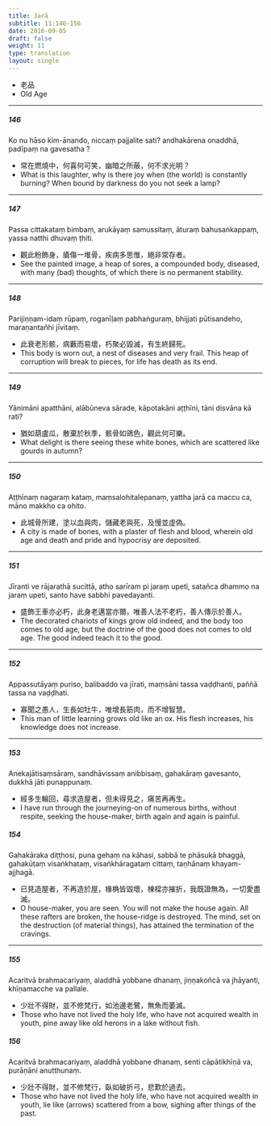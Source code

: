 ```yaml
---
title: Jarā
subtitle: 11:146-156
date: 2016-09-05
draft: false
weight: 11
type: translation
layout: single
---
```


- 老品
- Old Age

---

##### 146

Ko nu hāso kim-ānando, niccaṃ pajjalite sati? andhakārena onaddhā, padīpaṃ na gavesatha ?

- 常在燃燒中，何喜何可笑，幽暗之所蔽，何不求光明？
- What is this laughter, why is there joy when (the world) is constantly burning? When bound by darkness do you not seek a lamp?

---

##### 147

Passa cittakataṃ bimbaṃ, arukāyaṃ samussitaṃ, āturaṃ bahusaṅkappaṃ, yassa natthi dhuvaṃ ṭhiti.

- 觀此粉飾身，瘡傷一堆骨，疾病多思惟，絕非常存者。
- See the painted image, a heap of sores, a compounded body, diseased, with many (bad) thoughts, of which there is no permanent stability.

---

##### 148

Parijiṇṇam-idaṃ rūpaṃ, roganīḷaṃ pabhaṅguraṃ, bhijjati pūtisandeho, maraṇantañhi jīvitaṃ.

- 此衰老形骸，病藪而易壞，朽聚必毀滅，有生終歸死。
- This body is worn out, a nest of diseases and very frail. This heap of corruption will break to pieces, for life has death as its end.

---

##### 149

Yānimāni apatthāni, alābūneva sārade, kāpotakāni aṭṭhīni, tāni disvāna kā rati?

- 猶如葫盧瓜，散棄於秋季，骸骨如鴿色，觀此何可樂。
- What delight is there seeing these white bones, which are scattered like gourds in autumn?

---

##### 150

Aṭṭhīnaṃ nagaraṃ kataṃ, maṃsalohitalepanaṃ, yattha jarā ca maccu ca, māno makkho ca ohito.

- 此城骨所建，塗以血與肉，儲藏老與死，及慢並虛偽。
- A city is made of bones, with a plaster of flesh and blood, wherein old age and death and pride and hypocrisy are deposited.

---

##### 151

Jīranti ve rājarathā sucittā, atho sarīram pi jaraṃ upeti, satañca dhammo na jaraṃ upeti, santo have sabbhi pavedayanti.

- 盛飾王車亦必朽，此身老邁當亦爾，唯善人法不老朽，善人傳示於善人。
- The decorated chariots of kings grow old indeed, and the body too comes to old age, but the doctrine of the good does not comes to old age. The good indeed teach it to the good.

---

##### 152

Appassutāyaṃ puriso, balibaddo va jīrati, maṃsāni tassa vaḍḍhanti, paññā tassa na vaḍḍhati.

- 寡聞之愚人，生長如牡牛，唯增長筋肉，而不增智慧。
- This man of little learning grows old like an ox. His flesh increases, his knowledge does not increase.

---

##### 153

Anekajātisaṃsāraṃ, sandhāvissaṃ anibbisaṃ, gahakāraṃ gavesanto, dukkhā jāti punappunaṃ.

- 經多生輪回，尋求造屋者，但未得見之，痛苦再再生。
- I have run through the journeying-on of numerous births, without respite, seeking the house-maker, birth again and again is painful.

##### 154

Gahakāraka diṭṭhosi, puna gehaṃ na kāhasi, sabbā te phāsukā bhaggā, gahakūṭaṃ visaṅkhataṃ, visaṅkhāragataṃ cittaṃ, taṇhānaṃ khayam-ajjhagā.

- 已見造屋者，不再造於屋，椽桷皆毀壞，棟樑亦摧折，我既證無為，一切愛盡滅。
- O house-maker, you are seen. You will not make the house again. All these rafters are broken, the house-ridge is destroyed. The mind, set on the destruction (of material things), has attained the termination of the cravings.

---

##### 155

Acaritvā brahmacariyaṃ, aladdhā yobbane dhanaṃ, jiṇṇakoñcā va jhāyanti, khīṇamacche va pallale.

- 少壯不得財，並不修梵行，如池邊老鷺，無魚而萎滅。
- Those who have not lived the holy life, who have not acquired wealth in youth, pine away like old herons in a lake without fish.

##### 156

Acaritvā brahmacariyaṃ, aladdhā yobbane dhanaṃ, senti cāpātikhīṇā va, purāṇāni anutthunaṃ.

- 少壯不得財，並不修梵行，臥如破折弓，悲歎於過去。
- Those who have not lived the holy life, who have not acquired wealth in youth, lie like (arrows) scattered from a bow, sighing after things of the past.